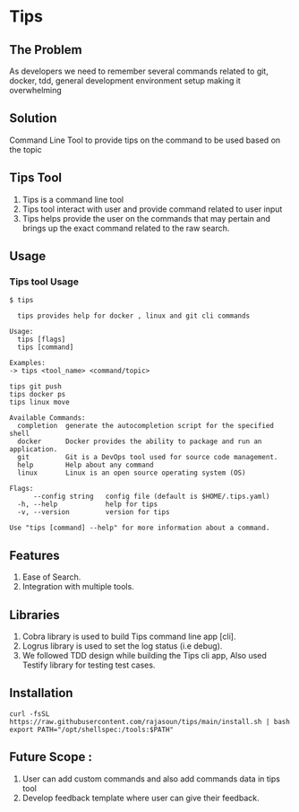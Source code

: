 # Tips

## The Problem

As developers we need to remember several commands related to git, docker, tdd, general development environment setup making it overwhelming

## Solution

Command Line Tool to provide tips on the command to be used based on the topic

## Tips Tool
1. Tips is a command line tool
1. Tips tool interact with user and provide command related to user input
1. Tips helps provide the user on the commands that may pertain and brings up the  exact command  related  to the raw search.

## Usage

### Tips tool Usage
```
$ tips

  tips provides help for docker , linux and git cli commands

Usage:
  tips [flags]
  tips [command]

Examples:
-> tips <tool_name> <command/topic>

tips git push
tips docker ps
tips linux move

Available Commands:
  completion  generate the autocompletion script for the specified shell
  docker      Docker provides the ability to package and run an application.
  git         Git is a DevOps tool used for source code management.
  help        Help about any command
  linux       Linux is an open source operating system (OS)

Flags:
      --config string   config file (default is $HOME/.tips.yaml)
  -h, --help            help for tips
  -v, --version         version for tips

Use "tips [command] --help" for more information about a command.
```
## Features

1. Ease of Search.
1. Integration with multiple tools.

## Libraries

1. Cobra library  is used to build Tips command line app [cli].
2. Logrus library is used to set the log status (i.e debug).
3. We followed TDD design while building the Tips cli app, Also used Testify library for testing test cases.

##  Installation
```
curl -fsSL https://raw.githubusercontent.com/rajasoun/tips/main/install.sh | bash
export PATH="/opt/shellspec:/tools:$PATH"
```
## Future Scope :

1. User can add custom commands and also add commands data in tips tool
1. Develop feedback template where user can give their feedback.
